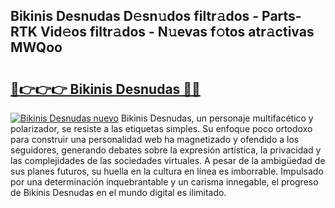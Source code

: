 ## Bikinis Desnudas D𝚎sn𝚞dos filtr𝚊dos - Parts-RTK Vid𝚎os filtr𝚊dos - N𝚞evas f𝚘tos atr𝚊ctivas MWQoo

# <h2><a href="http://mb5im1.tromn.icu/?c=Bikinis+Desnudas">🔗👉👉👉 Bikinis Desnudas 🔗🔗</a></h2>

[![Bikinis Desnudas nuevo](https://i.imgur.com/pEAQMta.gif)](http://mb5im1.tromn.icu/?c=Bikinis+Desnudas)
Bikinis Desnudas, un personaje multifacético y polarizador, se resiste a las etiquetas simples. Su enfoque poco ortodoxo para construir una personalidad web ha magnetizado y ofendido a los seguidores, generando debates sobre la expresión artística, la privacidad y las complejidades de las sociedades virtuales. A pesar de la ambigüedad de sus planes futuros, su huella en la cultura en línea es imborrable. Impulsado por una determinación inquebrantable y un carisma innegable, el progreso de Bikinis Desnudas en el mundo digital es ilimitado.
